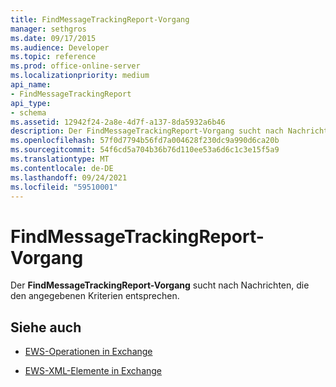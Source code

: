 ```yaml
---
title: FindMessageTrackingReport-Vorgang
manager: sethgros
ms.date: 09/17/2015
ms.audience: Developer
ms.topic: reference
ms.prod: office-online-server
ms.localizationpriority: medium
api_name:
- FindMessageTrackingReport
api_type:
- schema
ms.assetid: 12942f24-2a8e-4d7f-a137-8da5932a6b46
description: Der FindMessageTrackingReport-Vorgang sucht nach Nachrichten, die den angegebenen Kriterien entsprechen.
ms.openlocfilehash: 57f0d7794b56fd7a004628f230dc9a990d6ca20b
ms.sourcegitcommit: 54f6cd5a704b36b76d110ee53a6d6c1c3e15f5a9
ms.translationtype: MT
ms.contentlocale: de-DE
ms.lasthandoff: 09/24/2021
ms.locfileid: "59510001"
---
```

# <a name="findmessagetrackingreport-operation"></a>FindMessageTrackingReport-Vorgang

Der **FindMessageTrackingReport-Vorgang** sucht nach Nachrichten, die den angegebenen Kriterien entsprechen. 
  
## <a name="see-also"></a>Siehe auch

- [EWS-Operationen in Exchange](ews-operations-in-exchange.md)
  
- [EWS-XML-Elemente in Exchange](ews-xml-elements-in-exchange.md)

